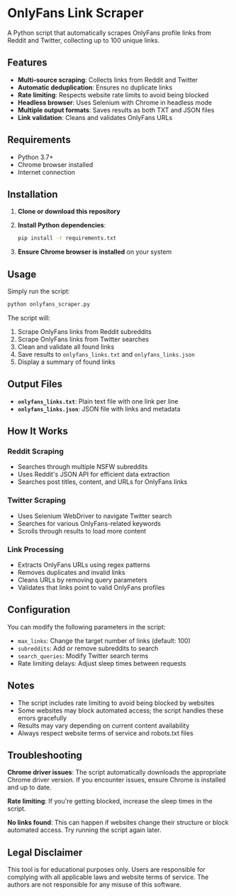 # OnlyFans Link Scraper

A Python script that automatically scrapes OnlyFans profile links from Reddit and Twitter, collecting up to 100 unique links.

## Features

- **Multi-source scraping**: Collects links from Reddit and Twitter
- **Automatic deduplication**: Ensures no duplicate links
- **Rate limiting**: Respects website rate limits to avoid being blocked
- **Headless browser**: Uses Selenium with Chrome in headless mode
- **Multiple output formats**: Saves results as both TXT and JSON files
- **Link validation**: Cleans and validates OnlyFans URLs

## Requirements

- Python 3.7+
- Chrome browser installed
- Internet connection

## Installation

1. **Clone or download this repository**

2. **Install Python dependencies**:
   ```bash
   pip install -r requirements.txt
   ```

3. **Ensure Chrome browser is installed** on your system

## Usage

Simply run the script:

```bash
python onlyfans_scraper.py
```

The script will:
1. Scrape OnlyFans links from Reddit subreddits
2. Scrape OnlyFans links from Twitter searches
3. Clean and validate all found links
4. Save results to `onlyfans_links.txt` and `onlyfans_links.json`
5. Display a summary of found links

## Output Files

- **`onlyfans_links.txt`**: Plain text file with one link per line
- **`onlyfans_links.json`**: JSON file with links and metadata

## How It Works

### Reddit Scraping
- Searches through multiple NSFW subreddits
- Uses Reddit's JSON API for efficient data extraction
- Searches post titles, content, and URLs for OnlyFans links

### Twitter Scraping
- Uses Selenium WebDriver to navigate Twitter search
- Searches for various OnlyFans-related keywords
- Scrolls through results to load more content

### Link Processing
- Extracts OnlyFans URLs using regex patterns
- Removes duplicates and invalid links
- Cleans URLs by removing query parameters
- Validates that links point to valid OnlyFans profiles

## Configuration

You can modify the following parameters in the script:

- `max_links`: Change the target number of links (default: 100)
- `subreddits`: Add or remove subreddits to search
- `search_queries`: Modify Twitter search terms
- Rate limiting delays: Adjust sleep times between requests

## Notes

- The script includes rate limiting to avoid being blocked by websites
- Some websites may block automated access; the script handles these errors gracefully
- Results may vary depending on current content availability
- Always respect website terms of service and robots.txt files

## Troubleshooting

**Chrome driver issues**: The script automatically downloads the appropriate Chrome driver version. If you encounter issues, ensure Chrome is installed and up to date.

**Rate limiting**: If you're getting blocked, increase the sleep times in the script.

**No links found**: This can happen if websites change their structure or block automated access. Try running the script again later.

## Legal Disclaimer

This tool is for educational purposes only. Users are responsible for complying with all applicable laws and website terms of service. The authors are not responsible for any misuse of this software. 
